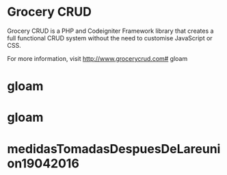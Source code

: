 Grocery CRUD
=============
Grocery CRUD is a PHP and Codeigniter Framework library that creates a full functional CRUD system without the need to customise JavaScript or CSS.

For more information, visit http://www.grocerycrud.com# gloam
# gloam
# gloam
# medidasTomadasDespuesDeLareunion19042016

